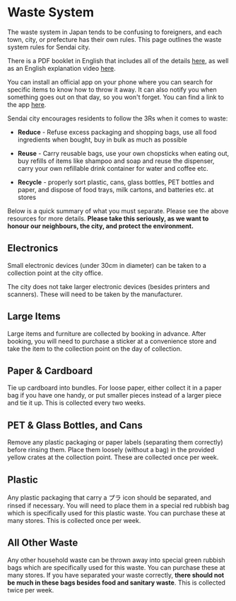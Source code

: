 # Waste System

The waste system in Japan tends to be confusing to foreigners, and each town, city, or prefecture has their own rules. This page outlines the waste system rules for Sendai city.

There is a PDF booklet in English that includes all of the details [here](https://www.city.sendai.jp/haiki-shido/kurashi/machi/genryo/gomi/wakekata/documents/2020english.pdf), as well as an English explanation video [here](https://www.youtube.com/watch?v=0ihlcfp-eEs).

You can install an official app on your phone where you can search for specific items to know how to throw it away. It can also notify you when something goes out on that day, so you won't forget. You can find a link to the app [here](https://www.gomi100.com/3r/campaign/000593.php).

Sendai city encourages residents to follow the 3Rs when it comes to waste:

* **Reduce** - Refuse excess packaging and shopping bags, use all food ingredients when bought, buy in bulk as much as possible

* **Reuse** - Carry reusable bags, use your own chopsticks when eating out, buy refills of items like shampoo and soap and reuse the dispenser, carry your own refillable drink container for water and coffee etc.

* **Recycle** - properly sort plastic, cans, glass bottles, PET bottles and paper, and dispose of food trays, milk cartons, and batteries etc. at stores

Below is a quick summary of what you must separate. Please see the above resources for more details. **Please take this seriously, as we want to honour our neighbours, the city, and protect the environment.**

## Electronics

Small electronic devices (under 30cm in diameter) can be taken to a collection point at the city office.

The city does not take larger electronic devices (besides printers and scanners). These will need to be taken by the manufacturer.

## Large Items

Large items and furniture are collected by booking in advance. After booking, you will need to purchase a sticker at a convenience store and take the item to the collection point on the day of collection.

## Paper & Cardboard

Tie up cardboard into bundles. For loose paper, either collect it in a paper bag if you have one handy, or put smaller pieces instead of a larger piece and tie it up. This is collected every two weeks.

## PET & Glass Bottles, and Cans

Remove any plastic packaging or paper labels (separating them correctly) before rinsing them. Place them loosely (without a bag) in the provided yellow crates at the collection point. These are collected once per week.

## Plastic

Any plastic packaging that carry a プラ icon should be separated, and rinsed if necessary. You will need to place them in a special red rubbish bag which is specifically used for this plastic waste. You can purchase these at many stores. This is collected once per week.

## All Other Waste

Any other household waste can be thrown away into special green rubbish bags which are specifically used for this waste. You can purchase these at many stores. If you have separated your waste correctly, **there should not be much in these bags besides food and sanitary waste**. This is collected twice per week.
